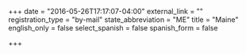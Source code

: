 +++
date = "2016-05-26T17:17:07-04:00"
external_link = ""
registration_type = "by-mail"
state_abbreviation = "ME"
title = "Maine"
english_only = false
select_spanish = false
spanish_form = false

+++
